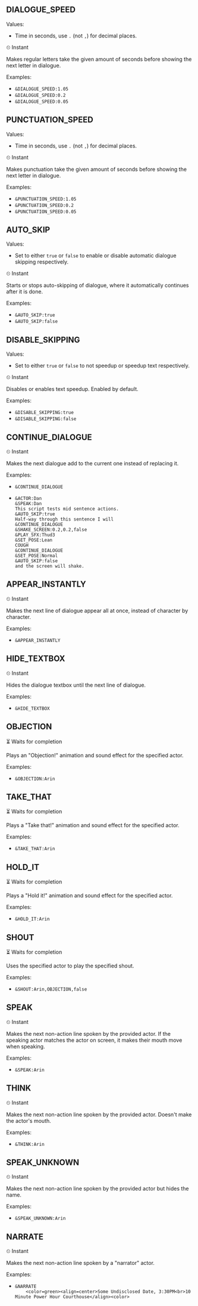 ## DIALOGUE_SPEED
Values: 
  - Time in seconds, use `.` (not `,`) for decimal places.

⏲ Instant

Makes regular letters take the given amount of seconds before showing the next letter in dialogue.

Examples: 
  - `&DIALOGUE_SPEED:1.05`
  - `&DIALOGUE_SPEED:0.2`
  - `&DIALOGUE_SPEED:0.05`

## PUNCTUATION_SPEED
Values: 
  - Time in seconds, use `.` (not `,`) for decimal places.

⏲ Instant

Makes punctuation take the given amount of seconds before showing the next letter in dialogue.

Examples: 
  - `&PUNCTUATION_SPEED:1.05`
  - `&PUNCTUATION_SPEED:0.2`
  - `&PUNCTUATION_SPEED:0.05`

## AUTO_SKIP
Values: 
  - Set to either `true` or `false` to enable or disable automatic dialogue skipping respectively.

⏲ Instant

Starts or stops auto-skipping of dialogue, where it automatically continues after it is done.

Examples: 
  - `&AUTO_SKIP:true`
  - `&AUTO_SKIP:false`

## DISABLE_SKIPPING
Values: 
  - Set to either `true` or `false` to not speedup or speedup text respectively.

⏲ Instant

Disables or enables text speedup. Enabled by default.

Examples: 
  - `&DISABLE_SKIPPING:true`
  - `&DISABLE_SKIPPING:false`

## CONTINUE_DIALOGUE

⏲ Instant

Makes the next dialogue add to the current one instead of replacing it.

Examples: 
  - `&CONTINUE_DIALOGUE`
  - ```
    &ACTOR:Dan
    &SPEAK:Dan
    This script tests mid sentence actions.
    &AUTO_SKIP:true
    Half-way through this sentence I will
    &CONTINUE_DIALOGUE
    &SHAKE_SCREEN:0.2,0.2,false
    &PLAY_SFX:Thud3
    &SET_POSE:Lean
    COUGH
    &CONTINUE_DIALOGUE
    &SET_POSE:Normal
    &AUTO_SKIP:false
    and the screen will shake.
    ```

## APPEAR_INSTANTLY

⏲ Instant

Makes the next line of dialogue appear all at once, instead of character by character.

Examples: 
  - `&APPEAR_INSTANTLY`

## HIDE_TEXTBOX

⏲ Instant

Hides the dialogue textbox until the next line of dialogue.

Examples: 
  - `&HIDE_TEXTBOX`

## OBJECTION

⏳ Waits for completion

Plays an "Objection!" animation and sound effect for the specified actor.

Examples: 
  - `&OBJECTION:Arin`

## TAKE_THAT

⏳ Waits for completion

Plays a "Take that!" animation and sound effect for the specified actor.

Examples: 
  - `&TAKE_THAT:Arin`

## HOLD_IT

⏳ Waits for completion

Plays a "Hold it!" animation and sound effect for the specified actor.

Examples: 
  - `&HOLD_IT:Arin`

## SHOUT

⏳ Waits for completion

Uses the specified actor to play the specified shout.

Examples: 
  - `&SHOUT:Arin,OBJECTION,false`

## SPEAK

⏲ Instant

Makes the next non-action line spoken by the provided actor. If the speaking actor matches the actor on screen, it makes their mouth move when speaking.

Examples: 
  - `&SPEAK:Arin`

## THINK

⏲ Instant

Makes the next non-action line spoken by the provided actor. Doesn't make the actor's mouth.

Examples: 
  - `&THINK:Arin`

## SPEAK_UNKNOWN

⏲ Instant

Makes the next non-action line spoken by the provided actor but hides the name.

Examples: 
  - `&SPEAK_UNKNOWN:Arin`

## NARRATE

⏲ Instant

Makes the next non-action line spoken by a "narrator" actor.

Examples: 
  - ```
    &NARRATE
        <color=green><align=center>Some Undisclosed Date, 3:30PM<br>10 Minute Power Hour Courthouse</align><color>
    ```